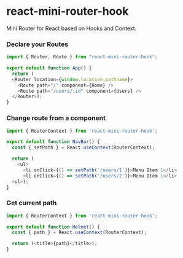 # react-mini-router-hook

Mini Router for React based on Hooks and Context.


### Declare your Routes

```js
import { Router, Route } from "react-mini-router-hook";

export default function App() {
  return (
  <Router location={window.location.pathname}>
    <Route path="/" component={Home} />
    <Route path="/users/:id" component={Users} />
  </Router>);
}
```

### Change route from a component

```js
import { RouterContext } from 'react-mini-router-hook';

export default function NavBar() {
  const { setPath } = React.useContext(RouterContext);

  return (
    <ul>
      <li onClick={() => setPath('/users/1')}>Menu Item 1</li>
      <li onClick={() => setPath('/users/2')}>Menu Item 1</li>
  <ul>);
}
```

### Get current path

```js
import { RouterContext } from 'react-mini-router-hook';

export default function Helmet() {
  const { path } = React.useContext(RouterContext);

  return (<title>{path}</title>);
}
```
